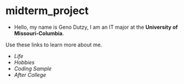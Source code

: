 # midterm_project

- Hello, my name is Geno Dutzy, I am an IT major at the **University of Missouri-Columbia**.

Use these links to learn more about me.

- _Life_
- _Hobbies_
- _Coding Sample_
- _After College_


